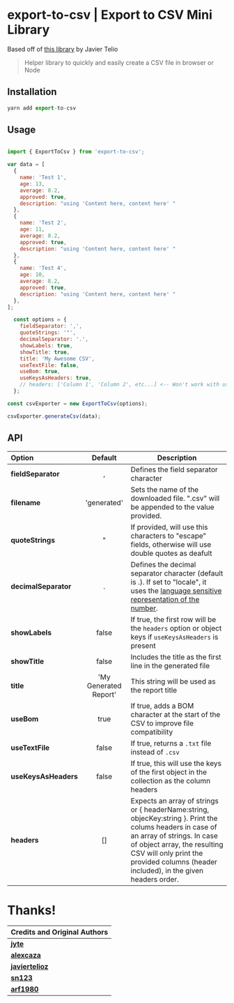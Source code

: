 # export-to-csv | Export to CSV Mini Library
Based off of [this library](https://github.com/javiertelioz/angular2-csv) by Javier Telio

> Helper library to quickly and easily create a CSV file in browser or Node

## Installation

```javascript
yarn add export-to-csv
```

## Usage
```javascript

import { ExportToCsv } from 'export-to-csv';

var data = [
  {
    name: 'Test 1',
    age: 13,
    average: 8.2,
    approved: true,
    description: "using 'Content here, content here' "
  },
  {
    name: 'Test 2',
    age: 11,
    average: 8.2,
    approved: true,
    description: "using 'Content here, content here' "
  },
  {
    name: 'Test 4',
    age: 10,
    average: 8.2,
    approved: true,
    description: "using 'Content here, content here' "
  },
];

  const options = { 
    fieldSeparator: ',',
    quoteStrings: '"',
    decimalSeparator: '.',
    showLabels: true, 
    showTitle: true,
    title: 'My Awesome CSV',
    useTextFile: false,
    useBom: true,
    useKeysAsHeaders: true,
    // headers: ['Column 1', 'Column 2', etc...] <-- Won't work with useKeysAsHeaders present!
  };

const csvExporter = new ExportToCsv(options);

csvExporter.generateCsv(data);

```

## API


| Option               | Default               | Description                                                                                                                                                                                                                                                    |
|:---------------------|:---------------------:|----------------------------------------------------------------------------------------------------------------------------------------------------------------------------------------------------------------------------------------------------------------|
| **fieldSeparator**   | ,                     | Defines the field separator character                                                                                                                                                                                                                          |
| **filename**         | 'generated'           | Sets the name of the downloaded file. ".csv" will be appended to the value provided.                                                                                                                                                                           |
| **quoteStrings**     | "                     | If provided, will use this characters to "escape" fields, otherwise will use double quotes as deafult                                                                                                                                                          |
| **decimalSeparator** | .                     | Defines the decimal separator character (default is .). If set to "locale", it uses the [language sensitive representation of the number](https://developer.mozilla.org/en-US/docs/Web/JavaScript/Reference/Global_Objects/Number/toLocaleString).             |
| **showLabels**       | false                 | If true, the first row will be the `headers` option or object keys if `useKeysAsHeaders` is present                                                                                                                                                            |
| **showTitle**        | false                 | Includes the title as the first line in the generated file                                                                                                                                                                                                     |
| **title**            | 'My Generated Report' | This string will be used as the report title                                                                                                                                                                                                                   |
| **useBom**           | true                  | If true, adds a BOM character at the start of the CSV to improve file compatibility                                                                                                                                                                            |
| **useTextFile**      | false                 | If true, returns a `.txt` file instead of `.csv`                                                                                                                                                                                                               |
| **useKeysAsHeaders** | false                 | If true, this will use the keys of the first object in the collection as the column headers                                                                                                                                                                    |
| **headers**          | []                    | Expects an array of strings or { headerName:string, objecKey:string }. Print the colums headers in case of an array of strings. In case of object array, the resulting CSV will only print the provided columns (header included), in the given headers order. |


# Thanks!

| Credits and Original Authors                        |
|:----------------------------------------------------|
| **[jyte](https://github.com/jyte)**                 |
| **[alexcaza](https://github.com/alexcaza)**         |
| **[javiertelioz](https://github.com/javiertelioz)** |
| **[sn123](https://github.com/sn123)**               |
| **[arf1980](https://github.com/arf1980)**           |
